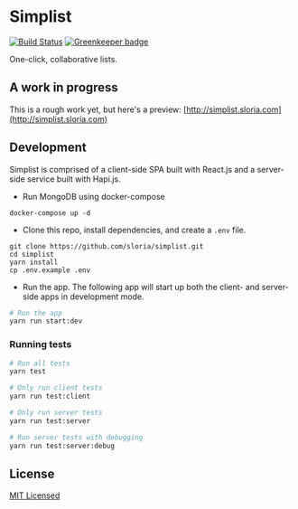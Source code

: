 # Simplist

[![Build Status](https://travis-ci.org/sloria/simplist.svg?branch=master)](https://travis-ci.org/sloria/simplist)
[![Greenkeeper badge](https://badges.greenkeeper.io/sloria/simplist.svg)](https://greenkeeper.io/)

One-click, collaborative lists.

## A work in progress

This is a rough work yet, but here's a preview: [http://simplist.sloria.com](http://simplist.sloria.com)

## Development

Simplist is comprised of a client-side SPA built with React.js and a server-side service built with Hapi.js.

* Run MongoDB using docker-compose

```
docker-compose up -d
```

* Clone this repo, install dependencies, and create a `.env` file.

```
git clone https://github.com/sloria/simplist.git
cd simplist
yarn install
cp .env.example .env
```

* Run the app. The following app will start up both the client- and server-side apps in development mode.

```bash
# Run the app
yarn run start:dev
```

### Running tests

```bash
# Run all tests
yarn test

# Only run client tests
yarn run test:client

# Only run server tests
yarn run test:server

# Run server tests with debugging
yarn run test:server:debug
```

## License

[MIT Licensed](https://sloria.mit-license.org/)
